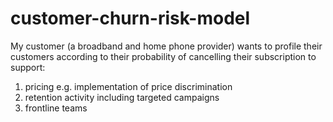 # customer-churn-risk-model
My customer (a broadband and home phone provider) wants to profile their customers according to their probability of cancelling their subscription to support:
1. pricing e.g. implementation of price discrimination 
2. retention activity including targeted campaigns
3. frontline teams
